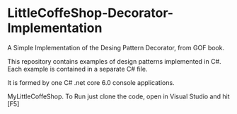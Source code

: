 # LittleCoffeShop-Decorator-Implementation
A Simple Implementation of the Desing Pattern Decorator, from GOF book.

This repository contains examples of design patterns implemented in C#. Each example is contained in a separate C# file.

It is formed by one C# .net core 6.0 console applications.

MyLittleCoffeShop. To Run just clone the code, open in Visual Studio and hit [F5]

